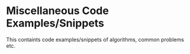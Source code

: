 # Miscellaneous Code Examples/Snippets

This containts code examples/snippets of algorithms, common problems etc.
